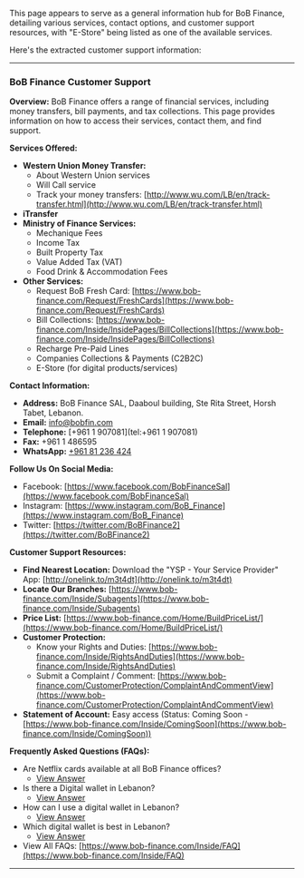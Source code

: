 This page appears to serve as a general information hub for BoB Finance, detailing various services, contact options, and customer support resources, with "E-Store" being listed as one of the available services.

Here's the extracted customer support information:

---

### BoB Finance Customer Support

**Overview:**
BoB Finance offers a range of financial services, including money transfers, bill payments, and tax collections. This page provides information on how to access their services, contact them, and find support.

**Services Offered:**

*   **Western Union Money Transfer:**
    *   About Western Union services
    *   Will Call service
    *   Track your money transfers: [http://www.wu.com/LB/en/track-transfer.html](http://www.wu.com/LB/en/track-transfer.html)
*   **iTransfer**
*   **Ministry of Finance Services:**
    *   Mechanique Fees
    *   Income Tax
    *   Built Property Tax
    *   Value Added Tax (VAT)
    *   Food Drink & Accommodation Fees
*   **Other Services:**
    *   Request BoB Fresh Card: [https://www.bob-finance.com/Request/FreshCards](https://www.bob-finance.com/Request/FreshCards)
    *   Bill Collections: [https://www.bob-finance.com/Inside/InsidePages/BillCollections](https://www.bob-finance.com/Inside/InsidePages/BillCollections)
    *   Recharge Pre-Paid Lines
    *   Companies Collections & Payments (C2B2C)
    *   E-Store (for digital products/services)

**Contact Information:**

*   **Address:** BoB Finance SAL, Daaboul building, Ste Rita Street, Horsh Tabet, Lebanon.
*   **Email:** [info@bobfin.com](mailto:info@bobfin.com)
*   **Telephone:** [+961 1 907081](tel:+961 1 907081)
*   **Fax:** +961 1 486595
*   **WhatsApp:** [+961 81 236 424](https://api.whatsapp.com/send?phone=96181236424)

**Follow Us On Social Media:**

*   Facebook: [https://www.facebook.com/BobFinanceSal](https://www.facebook.com/BobFinanceSal)
*   Instagram: [https://www.instagram.com/BoB_Finance](https://www.instagram.com/BoB_Finance)
*   Twitter: [https://twitter.com/BoBFinance2](https://twitter.com/BoBFinance2)

**Customer Support Resources:**

*   **Find Nearest Location:** Download the "YSP - Your Service Provider" App: [http://onelink.to/m3t4dt](http://onelink.to/m3t4dt)
*   **Locate Our Branches:** [https://www.bob-finance.com/Inside/Subagents](https://www.bob-finance.com/Inside/Subagents)
*   **Price List:** [https://www.bob-finance.com/Home/BuildPriceList/](https://www.bob-finance.com/Home/BuildPriceList/)
*   **Customer Protection:**
    *   Know your Rights and Duties: [https://www.bob-finance.com/Inside/RightsAndDuties](https://www.bob-finance.com/Inside/RightsAndDuties)
    *   Submit a Complaint / Comment: [https://www.bob-finance.com/CustomerProtection/ComplaintAndCommentView](https://www.bob-finance.com/CustomerProtection/ComplaintAndCommentView)
*   **Statement of Account:** Easy access (Status: Coming Soon - [https://www.bob-finance.com/Inside/ComingSoon](https://www.bob-finance.com/Inside/ComingSoon))

**Frequently Asked Questions (FAQs):**

*   Are Netflix cards available at all BoB Finance offices?
    *   [View Answer](https://www.bob-finance.com/Inside/FAQ/792817dd-5d5f-4703-8b16-632f355c716c)
*   Is there a Digital wallet in Lebanon?
    *   [View Answer](https://www.bob-finance.com/Inside/FAQ/63ea8c52-01c5-4925-a72f-2f3baa6dd372)
*   How can I use a digital wallet in Lebanon?
    *   [View Answer](https://www.bob-finance.com/Inside/FAQ/4c8c4a9c-bfb4-4585-98c1-c4cc29380a88)
*   Which digital wallet is best in Lebanon?
    *   [View Answer](https://www.bob-finance.com/Inside/FAQ/931816f9-05d4-4c2b-acdf-76abef14b05f)
*   View All FAQs: [https://www.bob-finance.com/Inside/FAQ](https://www.bob-finance.com/Inside/FAQ)

---